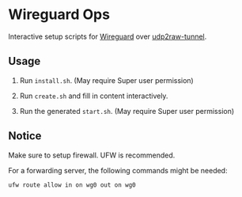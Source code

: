 # Wireguard Ops

Interactive setup scripts for [Wireguard](https://github.com/WireGuard/wireguard-go) over [udp2raw-tunnel](https://github.com/wangyu-/udp2raw-tunnel).

## Usage

1. Run `install.sh`. (May require Super user permission)

2. Run `create.sh` and fill in content interactively.

3. Run the generated `start.sh`. (May require Super user permission)

## Notice

Make sure to setup firewall. UFW is recommended.

For a forwarding server, the following commands might be needed:

```
ufw route allow in on wg0 out on wg0
```
